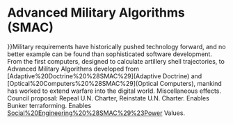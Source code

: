 # Advanced Military Algorithms (SMAC)

}}Military requirements have historically pushed technology forward, and no better example can be found than sophisticated software development. From the first computers, designed to calculate artillery shell trajectories, to Advanced Military Algorithms developed from [Adaptive%20Doctrine%20%28SMAC%29](Adaptive Doctrine) and [Optical%20Computers%20%28SMAC%29](Optical Computers), mankind has worked to extend warfare into the digital world.
Miscellaneous effects.
Council proposal: Repeal U.N. Charter, Reinstate U.N. Charter. Enables Bunker terraforming. Enables [Social%20Engineering%20%28SMAC%29%23Power](Power) Values.